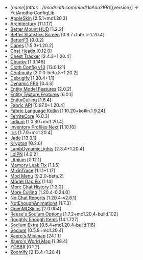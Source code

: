 - [${name}](https://modrinth.com/mod/1eAoo2KR) [${version}] -> YetAnotherConfigLib
- [AppleSkin](https://modrinth.com/mod/EsAfCjCV) [2.5.1+mc1.20.3]
- [Architectury](https://modrinth.com/mod/lhGA9TYQ) [11.1.17]
- [Better Mount HUD](https://modrinth.com/mod/kqJFAPU9) [1.2.2]
- [Better Statistics Screen](https://modrinth.com/mod/n6PXGAoM) [3.9.7+fabric-1.20.4]
- [BetterF3](https://modrinth.com/mod/8shC1gFX) [9.0.2]
- [Capes](https://modrinth.com/mod/89Wsn8GD) [1.5.3+1.20.2]
- [Chat Heads](https://modrinth.com/mod/Wb5oqrBJ) [0.12.0]
- [Chest Tracker](https://modrinth.com/mod/ni4SrKmq) [2.4.3+1.20.4]
- [Chunky](https://modrinth.com/mod/fALzjamp) [1.3.146]
- [Cloth Config v13](https://modrinth.com/mod/9s6osm5g) [13.0.121]
- [Continuity](https://modrinth.com/mod/1IjD5062) [3.0.0-beta.5+1.20.2]
- [Debugify](https://modrinth.com/mod/QwxR6Gcd) [1.20.4+1.1]
- [Dynamic FPS](https://modrinth.com/mod/LQ3K71Q1) [3.4.3]
- [Entity Model Features](https://modrinth.com/mod/4I1XuqiY) [2.0.2]
- [Entity Texture Features](https://modrinth.com/mod/BVzZfTc1) [6.0.1]
- [EntityCulling](https://modrinth.com/mod/NNAgCjsB) [1.6.4]
- [Fabric API](https://modrinth.com/mod/P7dR8mSH) [0.97.0+1.20.4]
- [Fabric Language Kotlin](https://modrinth.com/mod/Ha28R6CL) [1.10.20+kotlin.1.9.24]
- [FerriteCore](https://modrinth.com/mod/uXXizFIs) [6.0.3]
- [Indium](https://modrinth.com/mod/Orvt0mRa) [1.0.30+mc1.20.4]
- [Inventory Profiles Next](https://modrinth.com/mod/O7RBXm3n) [1.10.10]
- [Iris](https://modrinth.com/mod/YL57xq9U) [1.7.0+mc1.20.4]
- [Jade](https://modrinth.com/mod/nvQzSEkH) [13.3.1]
- [Krypton](https://modrinth.com/mod/fQEb0iXm) [0.2.6]
- [LambDynamicLights](https://modrinth.com/mod/yBW8D80W) [2.3.4+1.20.4]
- [libIPN](https://modrinth.com/mod/onSQdWhM) [4.0.2]
- [Lithium](https://modrinth.com/mod/gvQqBUqZ) [0.12.1]
- [Memory Leak Fix](https://modrinth.com/mod/NRjRiSSD) [1.1.5]
- [MixinTrace](https://modrinth.com/mod/sGmHWmeL) [1.1.1+1.17]
- [Mod Menu](https://modrinth.com/mod/mOgUt4GM) [9.2.0-beta.2]
- [Model Gap Fix](https://modrinth.com/mod/QdG47OkI) [1.14]
- [More Chat History](https://modrinth.com/mod/8qkXwOnk) [1.3.0]
- [More Culling](https://modrinth.com/mod/51shyZVL) [1.20.4-0.24.0]
- [No Chat Reports](https://modrinth.com/mod/qQyHxfxd) [1.20.4-v2.6.1]
- [NotEnoughAnimations](https://modrinth.com/mod/MPCX6s5C) [1.7.3]
- [OpenMCSkins](https://modrinth.com/mod/c8eIXMRR) [2.0.0b4]
- [Reese's Sodium Options](https://modrinth.com/mod/Bh37bMuy) [1.7.2+mc1.20.4-build.102]
- [Roughly Enough Items](https://modrinth.com/mod/nfn13YXA) [14.1.727]
- [Sodium Extra](https://modrinth.com/mod/PtjYWJkn) [0.5.4+mc1.20.4-build.116]
- [Sodium](https://modrinth.com/mod/AANobbMI) [0.5.8+mc1.20.4]
- [Xaero's Minimap](https://modrinth.com/mod/1bokaNcj) [24.1.1]
- [Xaero's World Map](https://modrinth.com/mod/NcUtCpym) [1.38.4]
- [YOSBR](https://modrinth.com/mod/WwbubTsV) [0.1.2]
- [Zoomify](https://modrinth.com/mod/w7ThoJFB) [2.13.4+1.20.4]
